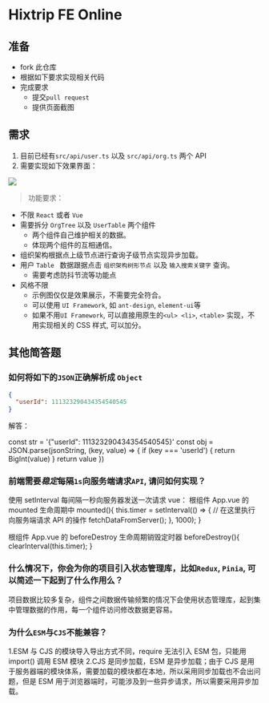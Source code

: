 # Hixtrip FE Online

## 准备

- fork 此仓库
- 根据如下要求实现相关代码
- 完成要求
  - 提交`pull request`
  - 提供页面截图

## 需求

1. 目前已经有`src/api/user.ts` 以及 `src/api/org.ts` 两个 API
2. 需要实现如下效果界面：

![](./docs/preview.jpg)

> 功能要求：

- 不限 `React` 或者 `Vue`
- 需要拆分 `OrgTree` 以及 `UserTable` 两个组件
  - 两个组件自己维护相关的数据。
  - 体现两个组件的互相通信。
- 组织架构根据点上级节点进行查询子级节点实现异步加载。
- 用户 `Table ` 数据跟据点击 `组织架构树形节点` 以及 `输入搜索关键字` 查询。
  - 需要考虑防抖节流等功能点
- 风格不限
  - 示例图仅仅是效果展示，不需要完全符合。
  - 可以使用 `UI Framework`, 如 `ant-design`, `element-ui`等
  - 如果不用`UI Framework`, 可以直接用原生的`<ul> <li>`, `<table>` 实现，不用实现相关的 CSS 样式, 可以加分。

## 其他简答题

### 如何将如下的`JSON`正确解析成 `Object`

```json
{
  "userId": 111323290434354540545
}
```

解答：

const str = '{"userId": 111323290434354540545}'
const obj = JSON.parse(jsonString, (key, value) => {
if (key === 'userId') {
return BigInt(value)
}
return value
})

### 前端需要*稳定*每隔`1s`向服务端请求`API`, 请问如何实现？

使用 setInterval 每间隔一秒向服务器发送一次请求
vue：
根组件 App.vue 的 mounted 生命周期中
mounted(){
this.timer = setInterval(() => {
// 在这里执行向服务端请求 API 的操作
fetchDataFromServer();
}, 1000);
}

根组件 App.vue 的 beforeDestroy 生命周期销毁定时器
beforeDestroy(){
clearInterval(this.timer);
}

### 什么情况下，你会为你的项目引入状态管理库，比如`Redux`, `Pinia`, 可以简述一下起到了什么作用么？

项目数据比较多复杂，组件之间数据传输频繁的情况下会使用状态管理库，起到集中管理数据的作用，每一个组件访问修改数据更容易。

### 为什么`ESM`与`CJS`不能兼容？

1.ESM 与 CJS 的模块导入导出方式不同，require 无法引入 ESM 包，只能用 import() 调用 ESM 模块
2.CJS 是同步加载，ESM 是异步加载；由于 CJS 是用于服务器端的模块体系，需要加载的模块都在本地，所以采用同步加载也不会出问题，但是 ESM 用于浏览器端时，可能涉及到一些异步请求，所以需要采用异步加载。
